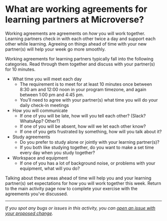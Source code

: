 # **What are working agreements for learning partners at Microverse?**

Working agreements are agreements on *how* you will work together. Learning partners check in with each other twice a day and support each other while learning. Agreeing on things ahead of time with your new partner(s) will help your week go more smoothly.

Working agreements for learning partners typically fall into the following categories. Read through them together and discuss with your partner(s) for 10 minutes.

- What time you will meet each day
  - The requirement is to meet for at least 10 minutes once between 8:30 am and 12:00 noon in your program timezone, and again between 1:00 pm and 4:45 pm.
  - You'll need to agree with your partner(s) what time you will do your daily check-in meetings
- How you will communicate
  - If one of you will be late, how will you tell each other? (Slack? WhatsApp? Other?)
  - If one of you will be absent, how will we let each other know?
  - If one of you gets frustrated by something, how will you talk about it?
- Study agreements
  - Do you prefer to study alone or jointly with your learning partner(s)?
  - If you both like studying together, do you want to make a set time every day when you study together?
- Workspace and equipment
  - If one of you has a lot of background noise, or problems with your equipment, what will you do?

Talking about these areas ahead of time will help you and your learning partner(s) set expectations for how you will work together this week. Return to the main activity page now to complete your exercise with the agreements you've discussed.



------

_If you spot any bugs or issues in this activity, you can [open an issue with your proposed change](https://github.com/microverseinc/curriculum-transversal-skills/blob/main/git-github/articles/open_issue.md)._
